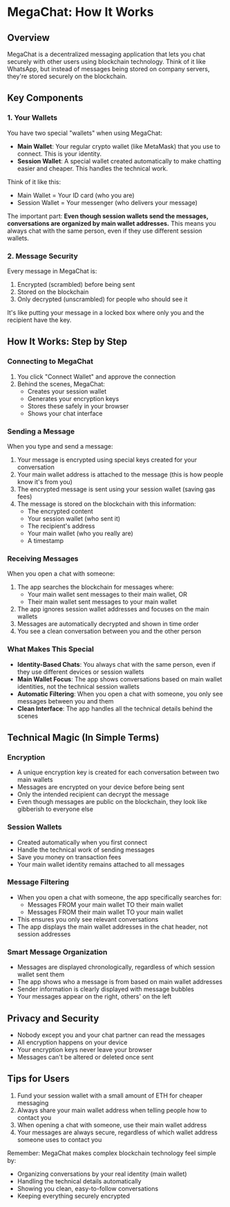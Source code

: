 # MegaChat: How It Works

## Overview
MegaChat is a decentralized messaging application that lets you chat securely with other users using blockchain technology. Think of it like WhatsApp, but instead of messages being stored on company servers, they're stored securely on the blockchain.

## Key Components

### 1. Your Wallets
You have two special "wallets" when using MegaChat:
- **Main Wallet**: Your regular crypto wallet (like MetaMask) that you use to connect. This is your identity.
- **Session Wallet**: A special wallet created automatically to make chatting easier and cheaper. This handles the technical work.

Think of it like this:
- Main Wallet = Your ID card (who you are)
- Session Wallet = Your messenger (who delivers your message)

The important part: **Even though session wallets send the messages, conversations are organized by main wallet addresses.** This means you always chat with the same person, even if they use different session wallets.

### 2. Message Security
Every message in MegaChat is:
1. Encrypted (scrambled) before being sent
2. Stored on the blockchain
3. Only decrypted (unscrambled) for people who should see it

It's like putting your message in a locked box where only you and the recipient have the key.

## How It Works: Step by Step

### Connecting to MegaChat
1. You click "Connect Wallet" and approve the connection
2. Behind the scenes, MegaChat:
   - Creates your session wallet
   - Generates your encryption keys
   - Stores these safely in your browser
   - Shows your chat interface

### Sending a Message
When you type and send a message:
1. Your message is encrypted using special keys created for your conversation
2. Your main wallet address is attached to the message (this is how people know it's from you)
3. The encrypted message is sent using your session wallet (saving gas fees)
4. The message is stored on the blockchain with this information:
   - The encrypted content
   - Your session wallet (who sent it)
   - The recipient's address
   - Your main wallet (who you really are)
   - A timestamp

### Receiving Messages
When you open a chat with someone:
1. The app searches the blockchain for messages where:
   - Your main wallet sent messages to their main wallet, OR
   - Their main wallet sent messages to your main wallet
2. The app ignores session wallet addresses and focuses on the main wallets
3. Messages are automatically decrypted and shown in time order
4. You see a clean conversation between you and the other person

### What Makes This Special
- **Identity-Based Chats**: You always chat with the same person, even if they use different devices or session wallets
- **Main Wallet Focus**: The app shows conversations based on main wallet identities, not the technical session wallets
- **Automatic Filtering**: When you open a chat with someone, you only see messages between you and them
- **Clean Interface**: The app handles all the technical details behind the scenes

## Technical Magic (In Simple Terms)

### Encryption
- A unique encryption key is created for each conversation between two main wallets
- Messages are encrypted on your device before being sent
- Only the intended recipient can decrypt the message
- Even though messages are public on the blockchain, they look like gibberish to everyone else

### Session Wallets
- Created automatically when you first connect
- Handle the technical work of sending messages
- Save you money on transaction fees
- Your main wallet identity remains attached to all messages

### Message Filtering
- When you open a chat with someone, the app specifically searches for:
  - Messages FROM your main wallet TO their main wallet
  - Messages FROM their main wallet TO your main wallet
- This ensures you only see relevant conversations
- The app displays the main wallet addresses in the chat header, not session addresses

### Smart Message Organization
- Messages are displayed chronologically, regardless of which session wallet sent them
- The app shows who a message is from based on main wallet addresses
- Sender information is clearly displayed with message bubbles
- Your messages appear on the right, others' on the left

## Privacy and Security
- Nobody except you and your chat partner can read the messages
- All encryption happens on your device
- Your encryption keys never leave your browser
- Messages can't be altered or deleted once sent

## Tips for Users
1. Fund your session wallet with a small amount of ETH for cheaper messaging
2. Always share your main wallet address when telling people how to contact you
3. When opening a chat with someone, use their main wallet address
4. Your messages are always secure, regardless of which wallet address someone uses to contact you

Remember: MegaChat makes complex blockchain technology feel simple by:
- Organizing conversations by your real identity (main wallet)
- Handling the technical details automatically
- Showing you clean, easy-to-follow conversations
- Keeping everything securely encrypted 